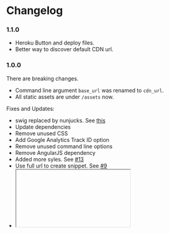 # Changelog

### 1.1.0

- Heroku Button and deploy files.
- Better way to discover default CDN url.

### 1.0.0

There are breaking changes.

- Command line argument `base_url` was renamed to `cdn_url`.
- All static assets are under `/assets` now.

Fixes and Updates:

- swig replaced by nunjucks. See [this](https://github.com/paularmstrong/swig/issues/628)
- Update dependencies
- Remove unused CSS
- Add Google Analytics Track ID option
- Remove unused command line options
- Remove AngularJS dependency
- Added more syles. See [#13](https://github.com/alexandrevicenzi/gistfy/issues/13)
- Use full url to create snippet. See [#9](https://github.com/alexandrevicenzi/gistfy/issues/9)
- <iframe> support. See [#16](https://github.com/alexandrevicenzi/gistfy/issues/16)
- Fixed problem with copy and paste. See [#23](https://github.com/alexandrevicenzi/gistfy/issues/23)
- Add JSON-LD (For SEO)

### 0.3.3

- Support HTTP/HTTPS
- Drop OpenShift configuration

### 0.3.2

- Fix [#19](https://github.com/alexandrevicenzi/gistfy/issues/19)

### 0.3.1

- Add Sitemap.xml
- Add Open Graph

### 0.3.0

- Fix slice problem
- Fix [#15](https://github.com/alexandrevicenzi/gistfy/issues/15)
- Add "More Options" button
- Update components
- Split site in multiple pages
